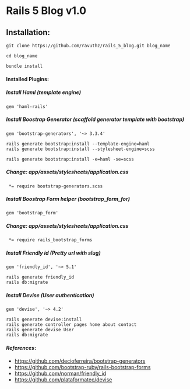 # Rails 5 Blog v1.0

## Installation:
```
git clone https://github.com/ravuthz/rails_5_blog.git blog_name

cd blog_name

bundle install
```


#### Installed Plugins:

##### Install Haml (template engine)
```
gem 'haml-rails'
```

##### Install Boostrap Generator (scaffold generator template with bootstrap)
```
gem 'bootstrap-generators', '~> 3.3.4'

rails generate bootstrap:install --template-engine=haml
rails generate bootstrap:install --stylesheet-engine=scss

rails generate bootstrap:install -e=haml -se=scss
```

##### Change: app/assets/stylesheets/application.css
```
 *= require bootstrap-generators.scss
```

##### Install Boostrap Form helper (bootstrap_form_for)
```
gem 'bootstrap_form'
```

##### Change: app/assets/stylesheets/application.css
```
 *= require rails_bootstrap_forms
```


##### Install Friendly id (Pretty url with slug)
```
gem 'friendly_id', '~> 5.1'

rails generate friendly_id
rails db:migrate
```

##### Install Devise (User authentication)
```
gem 'devise', '~> 4.2'

rails generate devise:install
rails generate controller pages home about contact
rails generate devise User
rails db:migrate
```

#### *References*:
* https://github.com/decioferreira/bootstrap-generators
* https://github.com/bootstrap-ruby/rails-bootstrap-forms
* https://github.com/norman/friendly_id
* https://github.com/plataformatec/devise
